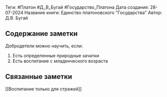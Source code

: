 Теги: #Платон #Д_В_Бугай #Государство_Платона
Дата создания: 28-07-2024
Название книги: Единство платоновского "Государства"
Автор: Д.В. Бугай
## Содержание заметки
Добродетели можно научить, если:
1) Есть определенные природные зачатки
2) Есть воспитание с младенческого возраста
## Связанные заметки
[[Воспитание только для стражей]]